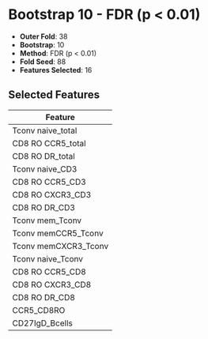 # Bootstrap 10 - FDR (p < 0.01)

- **Outer Fold**: 38
- **Bootstrap**: 10
- **Method**: FDR (p < 0.01)
- **Fold Seed**: 88
- **Features Selected**: 16

## Selected Features

| Feature |
|---------|
| Tconv naive_total |
| CD8 RO CCR5_total |
| CD8 RO DR_total |
| Tconv naive_CD3 |
| CD8 RO CCR5_CD3 |
| CD8 RO CXCR3_CD3 |
| CD8 RO DR_CD3 |
| Tconv mem_Tconv |
| Tconv memCCR5_Tconv |
| Tconv memCXCR3_Tconv |
| Tconv naive_Tconv |
| CD8 RO CCR5_CD8 |
| CD8 RO CXCR3_CD8 |
| CD8 RO DR_CD8 |
| CCR5_CD8RO |
| CD27IgD_Bcells |
